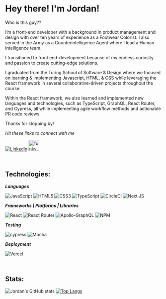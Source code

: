 # Hey there! I'm Jordan!

Who is this guy??

I’m a front-end developer with a background in product management and design with over ten years of experience as a Footwear Colorist. I also served in the Army as a Counterintelligence Agent where I lead a Human Intelligence team. 

I transitioned  to front end-development because of my endless curiosity and passion to create cutting-edge solutions.

I graduated from the Turing School of Software & Design where we focused on learning & implementing Javascript, HTML, & CSS while leveraging the React framework in several collaborative-driven projects throughout the course.

Within the React framework, we also learned and implemented new languages and technologies, such as TypeScript, GraphQL, React Router, and Cypress, all while implementing agile workflow methods and actionable PR code reviews.

Thanks for stopping by!

*Hit these links to connect with me*

[![Linkedin](https://img.shields.io/badge/linkedin-%230077B5.svg?style=for-the-badge&logo=linkedin&logoColor=white)](https://www.linkedin.com/in/jordan-farelli/)
    <a href='https://portfolio-jfarelli.vercel.app/' target="_blank"><img alt="funky" src="https://user-images.githubusercontent.com/97558758/206769742-1fb11c09-fe7e-4513-8b9d-8878a9df3261.png" width="34px"></img></a>

<br>

## <b>Technologies:</b>

***Languages***

![JavaScript](https://img.shields.io/badge/javascript-%23323330.svg?style=for-the-badge&logo=javascript&logoColor=%23F7DF1E)
![HTML5](https://img.shields.io/badge/html5-%23E34F26.svg?style=for-the-badge&logo=html5&logoColor=white)
![CSS3](https://img.shields.io/badge/css3-%231572B6.svg?style=for-the-badge&logo=css3&logoColor=white)
![TypeScript](https://img.shields.io/badge/typescript-%23007ACC.svg?style=for-the-badge&logo=typescript&logoColor=white)
![CircleCI](https://img.shields.io/badge/circle%20ci-%23161616.svg?style=for-the-badge&logo=circleci&logoColor=white)
![Next JS](https://img.shields.io/badge/Next-black?style=for-the-badge&logo=next.js&logoColor=white)


***Frameworks | Platforms | Libraries***

![React](https://img.shields.io/badge/react-%2320232a.svg?style=for-the-badge&logo=react&logoColor=%2361DAFB)
![React Router](https://img.shields.io/badge/React_Router-CA4245?style=for-the-badge&logo=react-router&logoColor=white)
![Apollo-GraphQL](https://img.shields.io/badge/-ApolloGraphQL-311C87?style=for-the-badge&logo=apollo-graphql)
![NPM](https://img.shields.io/badge/NPM-%23000000.svg?style=for-the-badge&logo=npm&logoColor=white)

***Testing***

![cypress](https://img.shields.io/badge/-cypress-%23E5E5E5?style=for-the-badge&logo=cypress&logoColor=058a5e)
![Mocha](https://img.shields.io/badge/-mocha-%238D6748?style=for-the-badge&logo=mocha&logoColor=white)

***Deployment***

![Vercel](https://img.shields.io/badge/vercel-%23000000.svg?style=for-the-badge&logo=vercel&logoColor=white)

<br>

## <b>Stats:</b>
![Jordan's GitHub stats](https://github-readme-stats.vercel.app/api?username=jfarelli&show_icons=true&theme=transparent)
[![Top Langs](https://github-readme-stats.vercel.app/api/top-langs/?username=jfarelli&layout=compact&theme=transparent)](https://github.com/jfarelli/github-readme-stats)
<br>

